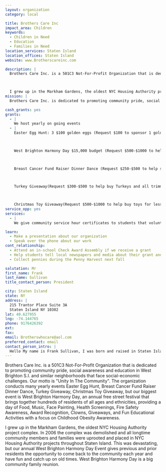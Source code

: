 ```yaml
---
layout: organization
category: local

title: Brothers Care Inc
impact_area: Children
keywords: 
  - Children in Need
  - Education
  - Families in Need
location_services: Staten Island
location_offices: Staten Island
website: www.Brotherscareinc.com

description: |
  Brothers Care Inc. is a 501C3 Not-For-Profit Organization that is dedicated to promoting community pride, social awareness and education in West Brighton S.I. and similar neighborhoods that face social-economic challenges. Our motto is "Unity In The Community". The organization conducts many yearly events Easter Egg Hunt, Breast Cancer Fund Raiser Dinner Dance, Turkey Giveaway, Christmas Toy Giveaway, but our biggest event is West Brighton Harmony Day, an annual free street festival that brings together hundreds of residents of all ages and ethnicities, providing a day of Food, Music, Face Painting, Health Screenings, Fire Safety Awareness, Award Recognition, Clowns, Giveaways, and Fun Educational Activities with a focus on Childhood Obesity Awareness.

  

  I grew up in the Markham Gardens, the oldest NYC Housing Authority project complex. In 2006 the complex was demolished and all longtime community members and families were uprooted and placed in NYC Housing Authority projects throughout Staten Island. This was devastating, but our annual West Brighton Harmony Day Event gives previous and prior residents the opportunity to come back to the community each year and have fun and catch up on old times. West Brighton Harmony Day is a big community family reunion.
mission: |
  Brothers Care Inc. is dedicated to promoting community pride, social awareness and education in West Brighton S.I. and similar neighborhoods that face social-economic challenges. Our motto is "Unity In The Community."

cash_grants: yes
grants: 
  - |
    We host yearly on going events
  - |
    Easter Egg Hunt: 3 $100 golden eggs (Request $100 to sponsor 1 golden egg)

    

    West Brighton Harmony Day $15,000 budget (Request $500-$1000 to help support this event)

    

    Breast Cancer Fund Raiser Dinner Dance (Request $250-$500 to help support this event)

    

    Turkey Giveaway(Request $300-$500 to help buy Turkeys and all trimmings to give to over 100 families)

    

    Christmas Toy Giveaway(Request $500-$1000 to help buy toys for less fortunate and under privileged children of all ethnicities, ages infant to 15)
service_opp: yes
services: 
  - |
    We give community service hour certificates to students that volunteer their time to help with any of our yearly events.

learn: 
  - Make a presentation about our organization
  - Speak over the phone about our work
cont_relationship: 
  - Attend an in-school Check Award Assembly if we receive a grant
  - Help students tell local newspapers and media about their grant and/or project with us
  - Collect pennies during the Penny Harvest next fall

salutation: Mr
first_name: Frank
last_name: Sullivan
title_contact_person: President

city: Staten Island
state: NY
address: |
  215 Trantor Place Suite 3A  
  Staten Island NY 10302
lat: 40.627955
lng: -74.144765
phone: 9176426392
ext: 
fax: 
email: Brotherswhocare@aol.com
preferred_contact: email
contact_person_intro: |
  Hello My name is Frank Sullivan, I was born and raised in Staten Island. I grew up in the Markham Gardens, the oldest NYC Housing Authority project complex, until it was demolished in 2006. I am the president of Brothers Care Inc., a not for profit organization that is dedicated to promoting community pride and awareness in West Brighton and other similar neighborhoods in Staten Island and beyond. The organization has been in existence since 2001, but we just received our 501c3 in 2008. We have never worked with Common Cents schools before but we are looking forward to this great opportunity.
---
```

Brothers Care Inc. is a 501C3 Not-For-Profit Organization that is dedicated to promoting community pride, social awareness and education in West Brighton S.I. and similar neighborhoods that face social-economic challenges. Our motto is "Unity In The Community". The organization conducts many yearly events Easter Egg Hunt, Breast Cancer Fund Raiser Dinner Dance, Turkey Giveaway, Christmas Toy Giveaway, but our biggest event is West Brighton Harmony Day, an annual free street festival that brings together hundreds of residents of all ages and ethnicities, providing a day of Food, Music, Face Painting, Health Screenings, Fire Safety Awareness, Award Recognition, Clowns, Giveaways, and Fun Educational Activities with a focus on Childhood Obesity Awareness.



I grew up in the Markham Gardens, the oldest NYC Housing Authority project complex. In 2006 the complex was demolished and all longtime community members and families were uprooted and placed in NYC Housing Authority projects throughout Staten Island. This was devastating, but our annual West Brighton Harmony Day Event gives previous and prior residents the opportunity to come back to the community each year and have fun and catch up on old times. West Brighton Harmony Day is a big community family reunion.